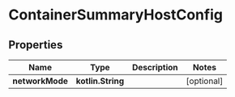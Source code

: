 
# ContainerSummaryHostConfig

## Properties
Name | Type | Description | Notes
------------ | ------------- | ------------- | -------------
**networkMode** | **kotlin.String** |  |  [optional]



